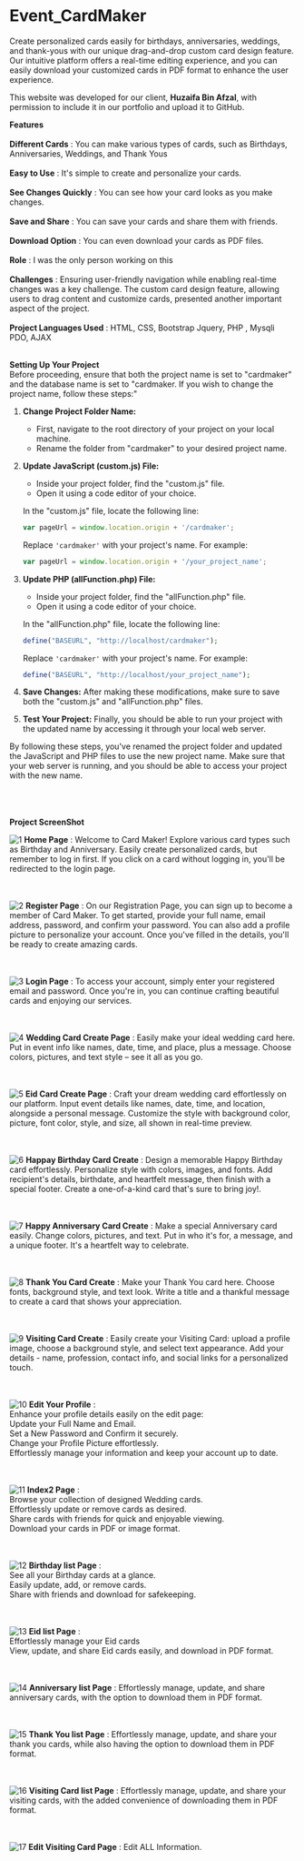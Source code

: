 # Event_CardMaker
Create personalized cards easily for birthdays, anniversaries, weddings, and thank-yous with our unique drag-and-drop custom card design feature. Our intuitive platform offers a real-time editing experience, and you can easily download your customized cards in PDF format to enhance the user experience.<br>

This website was developed for our client, **Huzaifa Bin Afzal**, with permission to include it in our portfolio and upload it to GitHub.<br>

**Features**<br><br>
**Different Cards** : You can make various types of cards, such as Birthdays, Anniversaries, Weddings, and Thank Yous<br><br>
**Easy to Use** : It's simple to create and personalize your cards.<br><br>
**See Changes Quickly** : You can see how your card looks as you make changes. <br><br>
**Save and Share** : You can save your cards and share them with friends. <br><br>
**Download Option** : You can even download your cards as PDF files. <br><br>
**Role** : I was the only person working on this <br><br>
**Challenges** : Ensuring user-friendly navigation while enabling real-time changes was a key challenge. The custom card design feature, allowing users to drag content and customize cards, presented another important aspect of the project. <br><br>
**Project Languages Used** :  HTML, CSS, Bootstrap Jquery, PHP , Mysqli PDO, AJAX<br><br>

**Setting Up Your Project** <br>
Before proceeding, ensure that both the project name is set to "cardmaker" and the database name is set to "cardmaker. If you wish to change the project name, follow these steps:"

1. **Change Project Folder Name:**
   - First, navigate to the root directory of your project on your local machine.
   - Rename the folder from "cardmaker" to your desired project name.

2. **Update JavaScript (custom.js) File:**
   - Inside your project folder, find the "custom.js" file.
   - Open it using a code editor of your choice.

   In the "custom.js" file, locate the following line:

   ```javascript
   var pageUrl = window.location.origin + '/cardmaker';
   ```

   Replace `'cardmaker'` with your project's name. For example:

   ```javascript
   var pageUrl = window.location.origin + '/your_project_name';
   ```

3. **Update PHP (allFunction.php) File:**
   - Inside your project folder, find the "allFunction.php" file.
   - Open it using a code editor of your choice.

   In the "allFunction.php" file, locate the following line:

   ```php
   define("BASEURL", "http://localhost/cardmaker");
   ```

   Replace `'cardmaker'` with your project's name. For example:

   ```php
   define("BASEURL", "http://localhost/your_project_name");
   ```

4. **Save Changes:** After making these modifications, make sure to save both the "custom.js" and "allFunction.php" files.

5. **Test Your Project:** Finally, you should be able to run your project with the updated name by accessing it through your local web server.

By following these steps, you've renamed the project folder and updated the JavaScript and PHP files to use the new project name. Make sure that your web server is running, and you should be able to access your project with the new name.

<br><br><br>
**Project ScreenShot** 

![1](https://github.com/CodeZohaib/Event_CardMaker/assets/142882799/2cd32bc4-00ac-42c1-92f8-b4b11d982667)
**Home Page** : Welcome to Card Maker! Explore various card types such as Birthday and Anniversary. Easily create personalized cards, but remember to log in first. If you click on a card without logging in, you'll be redirected to the login page.<br><br><br>


![2](https://github.com/CodeZohaib/Event_CardMaker/assets/142882799/ce89094b-2697-4f11-9410-d2e28fe1b821)
**Register Page** : On our Registration Page, you can sign up to become a member of Card Maker. To get started, provide your full name, email address, password, and confirm your password. You can also add a profile picture to personalize your account. Once you've filled in the details, you'll be ready to create amazing cards.<br><br><br>

![3](https://github.com/CodeZohaib/Event_CardMaker/assets/142882799/2c839148-cb6a-4a16-9b08-c87ad18cee35)
**Login Page** : To access your account, simply enter your registered email and password. Once you're in, you can continue crafting beautiful cards and enjoying our services.<br><br><br>

![4](https://github.com/CodeZohaib/Event_CardMaker/assets/142882799/b719ca36-ca7c-44ef-9751-01ab30394fe7)
**Wedding Card Create Page** : Easily make your ideal wedding card here. Put in event info like names, date, time, and place, plus a message. Choose colors, pictures, and text style – see it all as you go.<br><br><br>

![5](https://github.com/CodeZohaib/Event_CardMaker/assets/142882799/62b2208d-ceb4-40da-b622-fbd5861a6040)
**Eid Card Create Page** : Craft your dream wedding card effortlessly on our platform. Input event details like names, date, time, and location, alongside a personal message. Customize the style with background color, picture, font color, style, and size, all shown in real-time preview.<br><br><br>

![6](https://github.com/CodeZohaib/Event_CardMaker/assets/142882799/6eefdb0a-0c45-4f8d-b26d-6f05498bb832)
**Happay Birthday Card Create** : Design a memorable Happy Birthday card effortlessly. Personalize style with colors, images, and fonts. Add recipient's details, birthdate, and heartfelt message, then finish with a special footer. Create a one-of-a-kind card that's sure to bring joy!.<br><br><br>

![7](https://github.com/CodeZohaib/Event_CardMaker/assets/142882799/4537d905-7007-47d4-9ce5-18fc40020207)
**Happy Anniversary Card Create** : Make a special Anniversary card easily. Change colors, pictures, and text. Put in who it's for, a message, and a unique footer. It's a heartfelt way to celebrate. <br><br><br>

![8](https://github.com/CodeZohaib/Event_CardMaker/assets/142882799/3fa20adc-5f7a-4477-bd1a-7bc8e4626778)
**Thank You Card Create** : Make your Thank You card here. Choose fonts, background style, and text look. Write a title and a thankful message to create a card that shows your appreciation.<br><br><br>

![9](https://github.com/CodeZohaib/Event_CardMaker/assets/142882799/92b07531-e365-4bae-8e5a-43be82c3117b)
**Visiting Card Create** : Easily create your Visiting Card: upload a profile image, choose a background style, and select text appearance. Add your details - name, profession, contact info, and social links for a personalized touch.<br><br><br>

![10](https://github.com/CodeZohaib/Event_CardMaker/assets/142882799/8c1b0f6a-52ec-4649-9f50-f0072a07af33)
**Edit Your Profile** : <br>
Enhance your profile details easily on the edit page:<br>
Update your Full Name and Email. <br>
Set a New Password and Confirm it securely.<br>
Change your Profile Picture effortlessly.<br>
Effortlessly manage your information and keep your account up to date.<br><br><br>


![11](https://github.com/CodeZohaib/Event_CardMaker/assets/142882799/2af3ca38-08fb-4dae-8b70-69e40927a2ef)
**Index2 Page** : <br>
Browse your collection of designed Wedding cards. <br>
Effortlessly update or remove cards as desired. <br>
Share cards with friends for quick and enjoyable viewing. <br>
Download your cards in PDF or image format.<br><br><br>


![12](https://github.com/CodeZohaib/Event_CardMaker/assets/142882799/9f604dec-a994-4789-9725-8989dbcffa40)
**Birthday list Page** :<br>
See all your Birthday cards at a glance.<br> 
Easily update, add, or remove cards.<br> 
Share with friends and download for safekeeping.<br><br><br>


![13](https://github.com/CodeZohaib/Event_CardMaker/assets/142882799/43de838d-69f6-4d29-9f0f-07cb3384cd3f)
**Eid list Page** : <br>
Effortlessly manage your Eid cards<br>
View, update, and share Eid cards easily, and download in PDF format.<br><br><br>


![14](https://github.com/CodeZohaib/Event_CardMaker/assets/142882799/22c51fa7-c4fe-456e-b903-5ec4c6ad1e7f)
**Anniversary list Page** : Effortlessly manage, update, and share anniversary cards, with the option to download them in PDF format.<br><br><br>


![15](https://github.com/CodeZohaib/Event_CardMaker/assets/142882799/ffe50a83-b367-43d3-b130-7b121d968bb0)
**Thank You list Page** :  Effortlessly manage, update, and share your thank you cards, while also having the option to download them in PDF format.<br><br><br>

![16](https://github.com/CodeZohaib/Event_CardMaker/assets/142882799/1971e6cc-8bfc-4bab-87ed-90f30747f90a)
**Visiting Card list Page** :   Effortlessly manage, update, and share your visiting cards, with the added convenience of downloading them in PDF format.<br><br><br>

![17](https://github.com/CodeZohaib/Event_CardMaker/assets/142882799/e744ceeb-a5d7-4e5a-89b3-8e840b717820)
**Edit Visiting Card Page** :    Edit ALL Information. <br><br><br>

